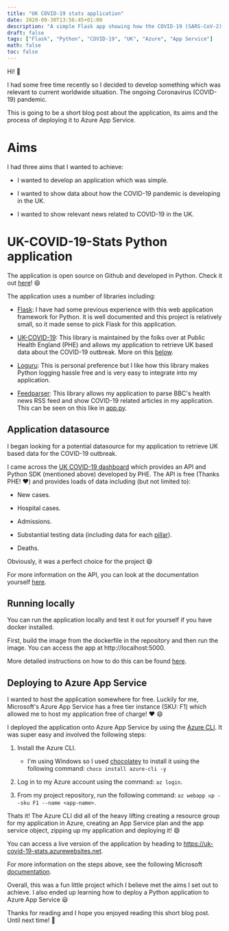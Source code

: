 ```yaml
---
title: "UK COVID-19 stats application"
date: 2020-09-30T13:56:45+01:00
description: "A simple Flask app showing how the COVID-19 (SARS-CoV-2) pandemic is developing in the UK."
draft: false
tags: ["Flask", "Python", "COVID-19", "UK", "Azure", "App Service"]
math: false
toc: false
---
```


Hi! :wave:

I had some free time recently so I decided to develop something which was relevant to current worldwide situation. The ongoing Coronavirus (COVID-19) pandemic.

This is going to be a short blog post about the application, its aims and the process of deploying it to Azure App Service.

# Aims

I had three aims that I wanted to achieve:

* I wanted to develop an application which was simple.

* I wanted to show data about how the COVID-19 pandemic is developing in the UK.

* I wanted to show relevant news related to COVID-19 in the UK.

# UK-COVID-19-Stats Python application

The application is open source on Github and developed in Python. Check it out [here](https://github.com/dbrennand/UK-COVID-19-Stats)! :smile:

The application uses a number of libraries including:

* [Flask](https://flask.palletsprojects.com/en/1.1.x/): I have had some previous experience with this web application framework for Python. It is well documented and this project is relatively small, so it made sense to pick Flask for this application.

* [UK-COVID-19](https://github.com/publichealthengland/coronavirus-dashboard-api-python-sdk): This library is maintained by the folks over at Public Health England (PHE) and allows my application to retrieve UK based data about the COVID-19 outbreak. More on this [below](#application-datasource).

* [Loguru](https://github.com/Delgan/loguru): This is personal preference but I like how this library makes Python logging hassle free and is very easy to integrate into my application.

* [Feedparser](https://pythonhosted.org/feedparser/): This library allows my application to parse BBC's health news RSS feed and show COVID-19 related articles in my application. This can be seen on this like in [app.py](https://github.com/dbrennand/UK-COVID-19-Stats/blob/master/app.py#L118).

## Application datasource

I began looking for a potential datasource for my application to retrieve UK based data for the COVID-19 outbreak.

I came across the [UK COVID-19 dashboard](https://coronavirus.data.gov.uk/) which provides an API and Python SDK (mentioned above) developed by PHE. The API is free (Thanks PHE! :heart:) and provides loads of data including (but not limited to):

* New cases.

* Hospital cases.

* Admissions.

* Substantial testing data (including data for each [pillar](https://www.gov.uk/government/publications/coronavirus-covid-19-testing-data-methodology/covid-19-testing-data-methodology-note)).

* Deaths.

Obviously, it was a perfect choice for the project :smile:

For more information on the API, you can look at the documentation yourself [here](https://coronavirus.data.gov.uk/developers-guide).

## Running locally

You can run the application locally and test it out for yourself if you have docker installed.

First, build the image from the dockerfile in the repository and then run the image. You can access the app at http://localhost:5000.

More detailed instructions on how to do this can be found [here](https://github.com/dbrennand/UK-COVID-19-Stats#docker).

## Deploying to Azure App Service

I wanted to host the application somewhere for free. Luckily for me, Microsoft's Azure App Service has a free tier instance (SKU: F1) which allowed me to host my application free of charge! :heart: :smile:

I deployed the application onto Azure App Service by using the [Azure CLI](https://docs.microsoft.com/en-us/cli/azure/what-is-azure-cli). It was super easy and involved the following steps:

1. Install the Azure CLI.

    - I'm using Windows so I used [chocolatey](https://chocolatey.org/) to install it using the following command: `choco install azure-cli -y`

2. Log in to my Azure account using the command: `az login`.

3. From my project repository, run the following command: `az webapp up --sku F1 --name <app-name>`.

Thats it! The Azure CLI did all of the heavy lifting creating a resource group for my application in Azure, creating an App Service plan and the app service object, zipping up my application and deploying it! :smile:

You can access a live version of the application by heading to https://uk-covid-19-stats.azurewebsites.net.

For more information on the steps above, see the following Microsoft [documentation](https://docs.microsoft.com/en-us/azure/app-service/quickstart-python?tabs=bash&pivots=python-framework-flask).

Overall, this was a fun little project which I believe met the aims I set out to achieve. I also ended up learning how to deploy a Python application to Azure App Service :smiley:

Thanks for reading and I hope you enjoyed reading this short blog post. Until next time! :wave:
